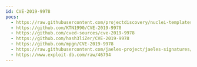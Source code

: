 ```yaml
---
id: CVE-2019-9978
pocs:
  - https://raw.githubusercontent.com/projectdiscovery/nuclei-templates/master/cves/CVE-2019-9978.yaml
  - https://github.com/KTN1990/CVE-2019-9978
  - https://github.com/cved-sources/cve-2019-9978
  - https://github.com/hash3liZer/CVE-2019-9978
  - https://github.com/mpgn/CVE-2019-9978
  - https://raw.githubusercontent.com/jaeles-project/jaeles-signatures/master/cves/wordpress-rfi-cve-2019-9978.yaml
  - https://www.exploit-db.com/raw/46794
---
```

